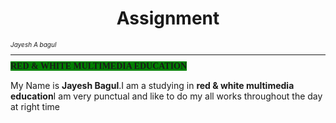 <html>
 <head>
  
 </head>
 <body>
  
 <h1 align="center">Assignment</h1>
 <i style="font-size:10px;">Jayesh A bagul<hr></hr></i>
 <b style="font-family:Calibri;background-color:green;">RED & WHITE MULTIMEDIA EDUCATION</b>
 <p>My Name is <b>Jayesh Bagul</b>.I am a studying in <strong>red & white multimedia education</strong>I am very punctual and like to do my all works throughout the day at right time</p>
 
</body>
</html>
